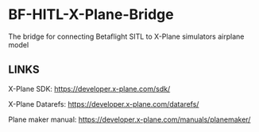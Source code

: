 # BF-HITL-X-Plane-Bridge
The bridge for connecting Betaflight SITL to X-Plane simulators airplane model 

## LINKS
X-Plane SDK: https://developer.x-plane.com/sdk/

X-Plane Datarefs: https://developer.x-plane.com/datarefs/

Plane maker manual: https://developer.x-plane.com/manuals/planemaker/



